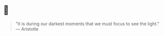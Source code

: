 # 💪

> "It is during our darkest moments that we must focus to see the light." — Aristotle

<!---
0100Light/0100Light is a ✨ special ✨ repository because its `README.md` (this file) appears on your GitHub profile.
You can click the Preview link to take a look at your changes.
--->
